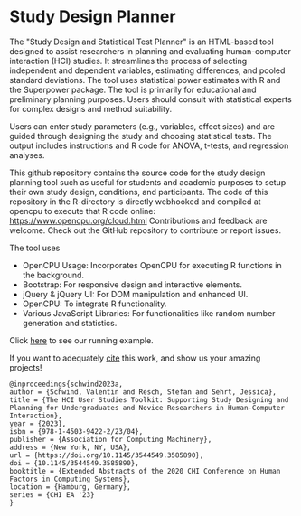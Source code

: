 # Study Design Planner

The "Study Design and Statistical Test Planner" is an HTML-based tool designed to assist researchers in planning and evaluating human-computer interaction (HCI) studies. It streamlines the process of selecting independent and dependent variables, estimating differences, and pooled standard deviations. The tool uses statistical power estimates with R and the Superpower package. The tool is primarily for educational and preliminary planning purposes. Users should consult with statistical experts for complex designs and method suitability. 



Users can enter study parameters (e.g., variables, effect sizes) and are guided through designing the study and choosing statistical tests. The output includes instructions and R code for ANOVA, t-tests, and regression analyses.

This github repository contains the source code for the study design planning tool such as useful for students and academic purposes to setup their own study design, conditions, and participants. The code of this repository in the R-directory is directly webhooked and compiled at opencpu to execute that R code online: https://www.opencpu.org/cloud.html Contributions and feedback are welcome. Check out the GitHub repository to contribute or report issues.

The tool uses
- OpenCPU Usage: Incorporates OpenCPU for executing R functions in the background.
- Bootstrap: For responsive design and interactive elements.
- jQuery & jQuery UI: For DOM manipulation and enhanced UI.
- OpenCPU: To integrate R functionality.
- Various JavaScript Libraries: For functionalities like random number generation and statistics.

Click <a href="https://hci-studies.org/study-design-planner/">here</a> to see our running example.

If you want to adequately <a href="https://github.com/valentin-schwind/study-design-planner/blob/master/HCIToolkit.bib"> cite</a> this work, and show us your amazing projects!

```
@inproceedings{schwind2023a,
author = {Schwind, Valentin and Resch, Stefan and Sehrt, Jessica},
title = {The HCI User Studies Toolkit: Supporting Study Designing and Planning for Undergraduates and Novice Researchers in Human-Computer Interaction},
year = {2023},
isbn = {978-1-4503-9422-2/23/04},
publisher = {Association for Computing Machinery},
address = {New York, NY, USA},
url = {https://doi.org/10.1145/3544549.3585890},
doi = {10.1145/3544549.3585890},
booktitle = {Extended Abstracts of the 2020 CHI Conference on Human Factors in Computing Systems},
location = {Hamburg, Germany},
series = {CHI EA '23}
}
```

